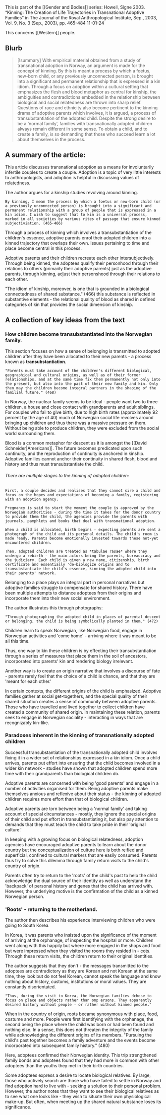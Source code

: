 This is part of the [[Gender and Bodies]] series:
Howell, Signe 2003. “Kinning: The Creation of Life Trajectories in Transnational Adoptive Families” in The Journal of the Royal Anthropological Institute, Sep., 2003, Vol. 9, No. 3 (Sep., 2003), pp. 465-484
11-01-24

This concerns [[Western]] people.

## Blurb

>[!summary]
>With empirical material obtained from a study of transnational adoption in Norway, an argument is made for the concept of kinning. By this is meant a process by which a foetus, new-born child, or any previously unconnected person, is brought into a significant and permanent relationship that is expressed in a kin idiom. Through a focus on adoption within a cultural setting that emphasizes the flesh and blood metaphor as central for kinship, the ambiguities and contradictions embedded in the relationship between biological and social relatedness are thrown into sharp relief. Questions of race and ethnicity also become pertinent to the kinning drama of adoptive parents which involves, it is argued, a process of transubstantiation of the adopted child. Despite the strong desire to be a ‘normal family’, families with transnationally adopted children always remain different in some sense. To obtain a child, and to create a family, is so demanding that those who succeed learn a lot about themselves in the process.

## A summary of the article:

This article discusses transnational adoption as a means for involuntarily infertile couples to create a couple. Adoption is a topic of very little interests to anthropologists, and adoption is helpful in discussing values of relatedness.

The author argues for a kinship studies revolving around kinning.

```ad-quote
By kinning, I mean the process by which a foetus or new-born child (or a previously unconnected person) is brought into a significant and permanent relationship with a group of people that is expressed in a kin idiom. I wish to suggest that to kin is a universal process, marked in all societies by various rites of passage that ensure kinned subjectiviation. (465-466)

```

Through a process of kinning which involves a transubstantiation of the children's essence, adoptive parents enrol their adopted children into a kinned trajectory that overlaps their own. Issues pertaining to time and place become central in this process.

Adoptive parents and their children recreate each other intersubjectively. Through being kinned, the adoptees qualify their personhood through their relations to others (primarily their adoptive parents) just as the adoptive parents, through kinning, adjust their personshood through their relations to each other.

"The idiom of kinship, moreover, is one that is grounded in a biological connectedness of shared substance." (466) this substance is reflected in substantive elements - the relational quality of blood as shared in defined categories of kin that provides the social dimension of kinship.

## A collection of key ideas from the text

### How children become transubstantiated into the Norwegian family.

This section focuses on how a sense of belonging is transmitted to adopted children after they have been allocated to their new parents - a process known as **transubstantiation**.

```ad-quote
"Parents must take account of the children's different biological, geographical and cultural origins, as well as of their former relationships, and at the same time fix them permanently not only into the present, but also into the past of their new family and kin. Only then may the children become integral partners in the shaping of the familial future." (468)
```

In Norway, the nuclear family seems to be ideal - people want two to three children, a house and close contact with grandparents and adult siblings. For couples who fail to give birth, due to high birth rates (approximately 92 percent by the age of 40) much of Norwegian social life revolves around bringing up children and thus there was a massive pressure on them. Without being able to produce children, they were excluded from the social world surrounding them.

Blood is a common metaphor for descent as it is amongst the [[David Schneider|Americans]].  The future becomes predicated upon such continuity, and the reproduction of continuity is anchored in kinship. Adoptive families cannot anchor their continuity in shared flesh, blood and history and thus must transubstantiate the child.

###### There are multiple stages to the kinning of adopted children:

```ad-summary
First, a couple decides and realises that they cannot sire a child and focus on the hopes and expectations of becoming a family, registering with an adoption agency.

Pregnancy is said to start the moment the couple is approved by the Norwegian authorities - during the time it takes for the donor country to provide them the child, the agencies provide the parents with journals, pamphlets and books that deal with transnational adoption.

When a child is allocated, birth begins - expecting parents are sent a photograph of the child and its personal details. The child's room is made ready. Parents become emotionally invested towards these not-yet encountered children.

Then, adopted children are treated as *tabulae rasae* where they undergo a rebirth - the main actors being the parents, bureaucracy and the judiciary. Each child is given a new name, citizenship, birth certificate and essentially 'de-biologize origins and to transubstantiate the child's essence, kinning the adopted child into their parents' network.
```

Belonging to a place plays an integral part in personal narratives but adoptive families struggle to compensate for shared history. There have been multiple attempts to distance adoptees from their origins and incorporate them into their new social environment.

The author illustrates this through photographs:
```ad-example
"Through photographing the adopted child in places of parental descent or belonging, the child is being symbolically planted in them." (472)
```

Children learn to speak Norwegian, like Norwegian food, engage in Norwegian activities and 'come home' - arriving where it was meant to be all this time.

Thus, one way to kin these children is by effecting their transubstantiation through a series of measures that place them in the soil of ancestors, incorporated into parents' kin and rendering biology irrelevant.

Another way is to create an origin narrative that involves a discourse of fate - parents rarely feel that the choice of a child is chance, and that they are 'meant for each other.'

In certain contexts, the different origins of the child is emphasized. Adoptive families gather at social get-togethers, and the special quality of their shared situation creates a sense of community between adoptive parents. Those who have travelled and lived together to collect children have created a community of shared origin. In maintaining these relation, parents seek to engage in Norwegian sociality - interacting in ways that are recognizably kin-like.

### Paradoxes inherent in the kinning of transnationally adopted children

Successful transubstantiation of the transnationally adopted child involves fixing it in a wider set of relationships expressed in a kin idiom. Once a child arrives, parents put effort into ensuring that the child becomes involved in a wider kin network - studies have shown that adopted children spend more time with their grandparents than biological children do.

Adoptive parents are concerned with being 'good parents' and engage in a number of activities organised for them. Being adoptive parents make themselves anxious and reflexive about their status - the kinning of adopted children requires more effort than that of biological children.

Adoptive parents are torn between being a 'normal family' and taking account of special circumstances - mostly, they ignore the special origins of their child and put effort in transubstantiating it, but also pay attention to demands that they must teach the child to take pride in their 'original culture.'

In keeping with a growing focus on biological relatedness, adoption agencies have encouraged adoptive parents to learn about the donor country but the conceptualization of culture here is both reified and superficial, confined to cultural markers that are easily consumed. Parents thus try to solve this dilemma through family return visits to the child's country of origin.

Parents often try to return to the 'roots' of the child's past to help the child acknowledge the dual source of their identity as well as understand the 'backpack' of personal history and genes that the child has arrived with. However, the underlying motive is the confirmation of the child as a kinned Norwegian person. 

### 'Roots' - returning to the motherland.

The author then describes his experience interviewing children who were going to South Korea.

In Korea, it was parents who insisted upon the significance of the moment of arriving at the orphanage, of inspecting the hospital or more. Children went along with this happily but where more engaged in the shops and food but were impressed when they visited the rooms they resided in - cots. Through these return visits, the children return to their original identities.

The author suggests that they don't - the messages transmitted to the adoptees are contradictory as they are Korean and not Korean at the same time, they look but do not feel Korean, cannot speak the language and know nothing about history, customs, institutions or moral values. They are constantly disorientated.

```ad-quote
"Thus, during the visit to Korea, the Norwegian families dchose to focus on place and objects rather than onp ersons. They apparently desired history without people - or rather without kinned people."
```

When in the country of origin, roots became synonymous with place, food, costume and more. People were first identifying with the orphanage, the second being the place where the child was born or had been found and nothing else. In a sense, this does not threaten the integrity of the family while acknowledging the different origins of its members. "Pursuing the child's past together becomes a family adventure and the events become incorporated into subsequent family history." (480)

Here, adoptees confirmed their Norwegian identity. This trip strengthened family bonds and adoptees found that they had more in common with other adoptees than the youths they met in their birth countries.

Some adoptees express a desire to locate biological relatives. By large, those who actively search are those who have failed to settle in Norway and find adoption hard to live with - seeking a solution to their personal problem. However, the author notes that they want to see their biological relatives as to see what one looks like - they wish to situate their own physiological make-up. But often, when meeting up the shared natural substance loses its significance.

